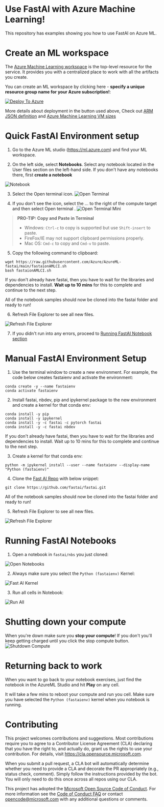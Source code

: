 # Use FastAI with Azure Machine Learning!
This repository has examples showing you how to use FastAI on Azure ML.

# Create an ML workspace
The [Azure Machine Learning workspace](https://docs.microsoft.com/en-us/azure/machine-learning/overview-what-is-machine-learning-studio) is the top-level resource for the service. It provides you with a centralized place to work with all the artifacts you create. 

You can create an ML workspace by clicking here - **specify a unique resource group name for your Azure subscription!**:

[![Deploy To Azure](https://raw.githubusercontent.com/Azure/azure-quickstart-templates/master/1-CONTRIBUTION-GUIDE/images/deploytoazure.svg?sanitize=true)](https://portal.azure.com/#create/Microsoft.Template/uri/https%3A%2F%2Fraw.githubusercontent.com%2FAzure%2FAzureML-fastai%2Fmain%2F.cloud%2Fazuredeploy.json)

More details about deployment in the button used above, Check out [ARM JSON definition](https://github.com/AbeOmor/AzureML-fastai/blob/main/.cloud/azuredeploy.json) and [Azure Machine Learning VM sizes](https://docs.microsoft.com/en-us/rest/api/azureml/workspacesandcomputes/virtualmachinesizes/list)

# Quick FastAI Environment setup
1) Go to the Azure ML studio (https://ml.azure.com) and find your ML workspace.

2) On the left side, select **Notebooks**. Select any notebook located in the User files section on the left-hand side. If you don't have any notebooks there, first **create a notebook**

![Notebook](images/click_notebook.png)

3) Select the Open terminal icon.
![Open Terminal](images/open_terminal_full.png)

4) If you don't see the icon, select the ... to the right of the compute target and then select Open terminal .
![Open Terminal Mini](images/open_terminal.png)

> **PRO-TIP: Copy and Paste in Terminal**
> * Windows: `Ctrl-c` to copy is supported but use `Shift-insert` to paste.
> * FireFox/IE may not support clipboard permissions properly.
> *    Mac OS: `Cmd-c` to copy and `Cmd-v` to paste.

5) Copy the following command to clipboard:
```shell
wget https://raw.githubusercontent.com/Azure/AzureML-fastai/main/fastaionAMLCI.sh
bash fastaionAMLCI.sh
```
If you don't already have fastai, then you have to wait for the libraries and dependencies to install. **Wait up to 10 mins** for this to complete and continue to the next step.

All of the notebook samples should now be cloned into the fastai folder and ready to run!

6) Refresh File Explorer to see all new files.

![Refresh File Explorer](images/refresh_file_explorer.png)


7) If you didn't run into any errors, proceed to [Running FastAI Notebook section](#Running-FastAI-Notebooks)

# Manual FastAI Environment Setup
1) Use the terminal window to create a new environment. For example, the code below creates fastaienv and activate the environment:

```shell
conda create -y --name fastaienv
conda activate fastaienv
```

2) Install fastai, nbdev, pip and ipykernel package to the new environment and create a kernel for that conda env:
```shell
conda install -y pip
conda install -y ipykernel
conda install -y -c fastai -c pytorch fastai
conda install -y -c fastai nbdev
```
If you don't already have fastai, then you have to wait for the libraries and dependencies to install. Wait up to 10 mins for this to complete and continue to the next step.

3) Create a kernel for that conda env:
```shell
python -m ipykernel install --user --name fastaienv --display-name "Python (fastaienv)"
```

4) Clone the [Fast AI Repo](https://github.com/fastai/fastai) with below snippet:
```shell
git clone https://github.com/fastai/fastai.git
```

All of the notebook samples should now be cloned into the fastai folder and ready to run!

5) Refresh File Explorer to see all new files.

![Refresh File Explorer](images/refresh_file_explorer.png)

# Running FastAI Notebooks
1) Open a notebook in `fastai/nbs` you just cloned:

![Open Notebooks](images/opennotebooks.png)

2) Always make sure you select the `Python (fastaienv)` Kernel:

![Fast AI Kernel](images/select_fastaikernel.png)

3) Run all cells in Notebook:

![Run All](images/run_all.png)

# Shutting down your compute
When you're down make sure you **stop your compute**! If you don't you'll keep getting charged until you click the stop compute button.
![Shutdown Compute](images/shutdowncompute.png)

# Returning back to work
When you want to go back to your notebook exercises, just find the notebook in the AzureML Studio and hit **Play** on any cell.

It will take a few mins to reboot your compute and run you cell. Make sure you have selected the `Python (fastaienv)` kernel when you notebook is running.

# Contributing

This project welcomes contributions and suggestions.  Most contributions require you to agree to a
Contributor License Agreement (CLA) declaring that you have the right to, and actually do, grant us
the rights to use your contribution. For details, visit https://cla.opensource.microsoft.com.

When you submit a pull request, a CLA bot will automatically determine whether you need to provide
a CLA and decorate the PR appropriately (e.g., status check, comment). Simply follow the instructions
provided by the bot. You will only need to do this once across all repos using our CLA.

This project has adopted the [Microsoft Open Source Code of Conduct](https://opensource.microsoft.com/codeofconduct/).
For more information see the [Code of Conduct FAQ](https://opensource.microsoft.com/codeofconduct/faq/) or
contact [opencode@microsoft.com](mailto:opencode@microsoft.com) with any additional questions or comments.
